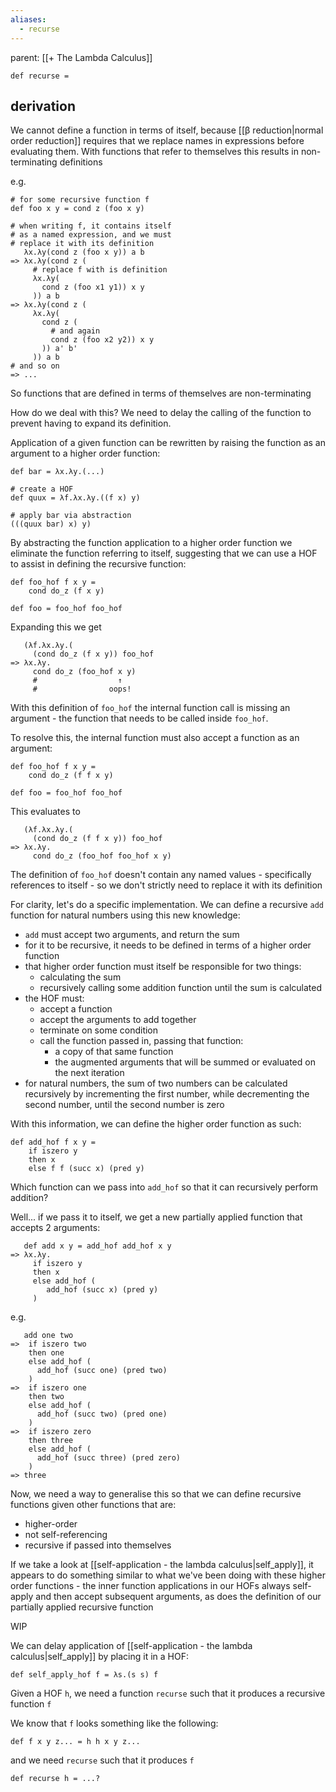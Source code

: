 ```yaml
---
aliases:
  - recurse
---
```


parent: [[+ The Lambda Calculus]]

```
def recurse =
```

## derivation

We cannot define a function in terms of itself, because [[β reduction|normal order reduction]] requires that we replace names in expressions before evaluating them. With functions that refer to themselves this results in non-terminating definitions

e.g.

```
# for some recursive function f
def foo x y = cond z (foo x y)

# when writing f, it contains itself
# as a named expression, and we must
# replace it with its definition
   λx.λy(cond z (foo x y)) a b
=> λx.λy(cond z (
     # replace f with is definition
     λx.λy(
       cond z (foo x1 y1)) x y
     )) a b
=> λx.λy(cond z (
     λx.λy(
       cond z (
         # and again
         cond z (foo x2 y2)) x y
       )) a' b'
     )) a b
# and so on
=> ...
```

So functions that are defined in terms of themselves are non-terminating

How do we deal with this? We need to delay the calling of the function to prevent having to expand its definition. 

Application of a given function can be rewritten by raising the function as an argument to a higher order function:

```
def bar = λx.λy.(...)

# create a HOF
def quux = λf.λx.λy.((f x) y)

# apply bar via abstraction
(((quux bar) x) y)
```

By abstracting the function application to a higher order function we eliminate the function referring to itself, suggesting that we can use a HOF to assist in defining the recursive function:

```
def foo_hof f x y = 
	cond do_z (f x y)

def foo = foo_hof foo_hof
```

Expanding this we get

```
   (λf.λx.λy.(
     (cond do_z (f x y)) foo_hof
=> λx.λy.
     cond do_z (foo_hof x y)
     #                  ↑
     #                oops!
```

With this definition of `foo_hof` the internal function call is missing an argument - the function that needs to be called inside `foo_hof`. 

To resolve this, the internal function must also accept a function as an argument:

```
def foo_hof f x y =
	cond do_z (f f x y)

def foo = foo_hof foo_hof
```

This evaluates to

```
   (λf.λx.λy.(
     (cond do_z (f f x y)) foo_hof
=> λx.λy.
     cond do_z (foo_hof foo_hof x y)
```

The definition of `foo_hof` doesn't contain any named values - specifically references to itself - so we don't strictly need to replace it with its definition

For clarity, let's do a specific implementation. We can define a recursive `add` function for natural numbers using this new knowledge:

- `add` must accept two arguments, and return the sum
- for it to be recursive, it needs to be defined in terms of a higher order function
- that higher order function must itself be responsible for two things:
	- calculating the sum 
	- recursively calling some addition function until the sum is calculated
- the HOF must:
	- accept a function
	- accept the arguments to add together
	- terminate on some condition
	- call the function passed in, passing that function:
		- a copy of that same function
		- the augmented arguments that will be summed or evaluated on the next iteration
- for natural numbers, the sum of two numbers can be calculated recursively by incrementing the first number, while decrementing the second number, until the second number is zero

With this information, we can define the higher order function as such:

```
def add_hof f x y =
	if iszero y
	then x
	else f f (succ x) (pred y)
```

Which function can we pass into `add_hof` so that it can recursively perform addition? 

Well... if we pass it to itself, we get a new partially applied function that accepts 2 arguments:

```
   def add x y = add_hof add_hof x y
=> λx.λy.
	 if iszero y
	 then x
	 else add_hof (
		add_hof (succ x) (pred y)
	 )
```

e.g.

```
   add one two 
=>  if iszero two
	then one
	else add_hof (
	  add_hof (succ one) (pred two)
	)
=>  if iszero one
	then two
	else add_hof (
	  add_hof (succ two) (pred one)
	)
=>  if iszero zero
	then three 
	else add_hof (
	  add_hof (succ three) (pred zero)
	)
=> three 
```

Now, we need a way to generalise this so that we can define recursive functions given other functions that are:

- higher-order
- not self-referencing
- recursive if passed into themselves

If we take a look at [[self-application - the lambda calculus|self_apply]], it appears to do something similar to what we've been doing with these higher order functions - the inner function applications in our HOFs always self-apply and then accept subsequent arguments, as does the definition of our partially applied recursive function

WIP

We can delay application of [[self-application - the lambda calculus|self_apply]] by placing it in a HOF:

```
def self_apply_hof f = λs.(s s) f
```

Given a HOF `h`, we need a function `recurse` such that it produces a recursive function `f`

We know that `f` looks something like the following:

```
def f x y z... = h h x y z...
```

and we need `recurse` such that it produces `f`

```
def recurse h = ...?
```